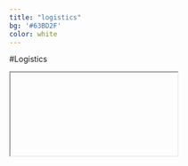 ```yaml
---
title: "logistics"
bg: '#63BD2F'
color: white
---
```


#Logistics
<iframe
https://www.google.com/maps/embed/v1/place
  ?key=AIzaSyBWgLncJJvR2OskQhJpjEYCNzvCGNx1rJA
  &q=Union+Church+Seattle+WA>
</iframe>
